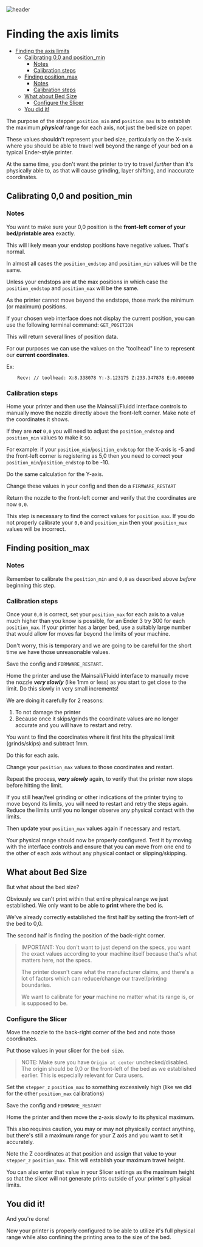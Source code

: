 <!--
 Copyright (C) 2022 Chris Laprade (chris@rootiest.com)

 This file is part of zippy_guides.

 zippy_guides is free software: you can redistribute it and/or modify
 it under the terms of the GNU General Public License as published by
 the Free Software Foundation, either version 3 of the License, or
 (at your option) any later version.

 zippy_guides is distributed in the hope that it will be useful,
 but WITHOUT ANY WARRANTY; without even the implied warranty of
 MERCHANTABILITY or FITNESS FOR A PARTICULAR PURPOSE.  See the
 GNU General Public License for more details.

 You should have received a copy of the GNU General Public License
 along with zippy_guides.  If not, see <http://www.gnu.org/licenses/>.
-->

![header](../resources/axis_header.png)

# Finding the axis limits

- [Finding the axis limits](#finding-the-axis-limits)
  - [Calibrating 0,0 and position_min](#calibrating-00-and-position_min)
    - [Notes](#notes)
    - [Calibration steps](#calibration-steps)
  - [Finding position_max](#finding-position_max)
    - [Notes](#notes-1)
    - [Calibration steps](#calibration-steps-1)
  - [What about Bed Size](#what-about-bed-size)
    - [Configure the Slicer](#configure-the-slicer)
  - [You did it!](#you-did-it)

The purpose of the stepper `position_min` and `position_max` is to establish the maximum **_physical_** range for each axis, not just the bed size on paper.

These values shouldn't represent your bed size, particularly on the X-axis where you should be able to travel well beyond the range of your bed on a typical Ender-style printer.

At the same time, you don't want the printer to try to travel _further_ than it's physically able to, as that will cause grinding, layer shifting, and inaccurate coordinates.

## Calibrating 0,0 and position_min

### Notes

You want to make sure your 0,0 position is the **front-left corner of your bed/printable area** exactly.

This will likely mean your endstop positions have negative values. That's normal.

In almost all cases the `position_endstop` and `position_min` values will be the same.

Unless your endstops are at the max positions in which case the `position_endstop` and `position_max` will be the same.

As the printer cannot move beyond the endstops, those mark the minimum (or maximum) positions.

If your chosen web interface does not display the current position, you can use the following terminal command: `GET_POSITION`

This will return several lines of position data.

For our purposes we can use the values on the "toolhead" line to represent our **current coordinates**.

Ex:

```log
    Recv: // toolhead: X:8.338078 Y:-3.123175 Z:233.347878 E:0.000000
```

### Calibration steps

Home your printer and then use the Mainsail/Fluidd interface controls to manually move the nozzle directly above the front-left corner. Make note of the coordinates it shows.

If they are **_not_** `0,0` you will need to adjust the `position_endstop` and `position_min` values to make it so.

For example: if your `position_min`/`position_endstop` for the X-axis is -5 and the front-left corner is registering as 5,0 then you need to correct your `position_min`/`position_endstop` to be -10.

Do the same calculation for the Y-axis.

Change these values in your config and then do a `FIRMWARE_RESTART`

Return the nozzle to the front-left corner and verify that the coordinates are now `0,0`.

This step is necessary to find the correct values for `position_max`. If you do not properly calibrate your `0,0` and `position_min` then your `position_max` values will be incorrect.

## Finding position_max

### Notes

Remember to calibrate the `position_min` and `0,0` as described above _before_ beginning this step.

### Calibration steps

Once your `0,0` is correct, set your `position_max` for each axis to a value much higher than you know is possible, for an Ender 3 try 300 for each `position_max`. If your printer has a larger bed, use a suitably large number that would allow for moves far beyond the limits of your machine.

Don't worry, this is temporary and we are going to be careful for the short time we have those unreasonable values.

Save the config and `FIRMWARE_RESTART`.

Home the printer and use the Mainsail/Fluidd interface to manually move the nozzle **_very slowly_** (like 1mm or less) as you start to get close to the limit. Do this slowly in very small increments!

We are doing it carefully for 2 reasons:

1. To not damage the printer
2. Because once it skips/grinds the coordinate values are no longer accurate and you will have to restart and retry.

You want to find the coordinates where it first hits the physical limit (grinds/skips) and subtract 1mm.

Do this for each axis.

Change your `position_max` values to those coordinates and restart.

Repeat the process, **_very slowly_** again, to verify that the printer now stops before hitting the limit.

If you still hear/feel grinding or other indications of the printer trying to move beyond its limits, you will need to restart and retry the steps again. Reduce the limits until you no longer observe any physical contact with the limits.

Then update your `position_max` values again if necessary and restart.

Your physical range should now be properly configured. Test it by moving with the interface controls and ensure that you can move from one end to the other of each axis without any physical contact or slipping/skipping.

## What about Bed Size

But what about the bed size?

Obviously we can't print within that entire physical range we just established. We only want to be able to **print** where the bed is.

We've already correctly established the first half by setting the front-left of the bed to 0,0.

The second half is finding the position of the back-right corner.

> IMPORTANT: You don't want to just depend on the specs, you want the exact values according to your machine itself because that's what matters here, not the specs.
>
> The printer doesn't care what the manufacturer claims, and there's a lot of factors which can reduce/change our travel/printing boundaries.
>
> We want to calibrate for **_your_** machine no matter what its range is, or is supposed to be.

### Configure the Slicer

Move the nozzle to the back-right corner of the bed and note those coordinates.

Put those values in your slicer for the `bed size`.

> NOTE: Make sure you have `Origin at center` unchecked/disabled. The origin should be 0,0 or the front-left of the bed as we established earlier. This is especially relevant for Cura users.

Set the `stepper_z` `position_max` to something excessively high (like we did for the other `position_max` calibrations)

Save the config and `FIRMWARE_RESTART`

Home the printer and then move the z-axis slowly to its physical maximum.

This also requires caution, you may or may not physically contact anything, but there's still a maximum range for your Z axis and you want to set it accurately.

Note the Z coordinates at that position and assign that value to your `stepper_z` `position_max`. This will establish your maximum travel height.

You can also enter that value in your Slicer settings as the maximum height so that the slicer will not generate prints outside of your printer's physical limits.

## You did it!

And you're done!

Now your printer is properly configured to be able to utilize it's full physical range while also confining the printing area to the size of the bed.
